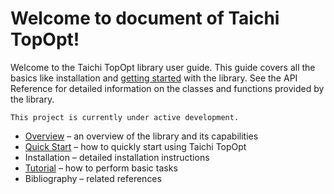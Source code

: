# Welcome to document of Taichi TopOpt!

Welcome to the Taichi TopOpt library user guide. This guide covers all the basics like installation and [getting started](https://albertlidesign.gitbook.io/alfe/user-guide/quickstart) with the library. See the API Reference for detailed information on the classes and functions provided by the library.

```
This project is currently under active development. 
```



- [Overview]() – an overview of the library and its capabilities
- [Quick Start]() – how to quickly start using Taichi TopOpt
- Installation – detailed installation instructions
- [Tutorial]() – how to perform basic tasks
- Bibliography – related references
